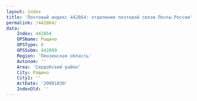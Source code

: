 ```yaml
---
layout: index
title: 'Почтовый индекс 442864: отделение почтовой связи Почты России'
permalink: /442864/
data:
    Index: 442864
    OPSName: Рощино
    OPSType: О
    OPSSubm: 442899
    Region: 'Пензенская область'
    Autonom: ''
    Area: 'Сердобский район'
    City: Рощино
    City1: ''
    ActDate: '20001030'
    IndexOld: ''
---
```

